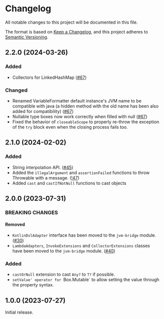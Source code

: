 # Changelog

All notable changes to this project will be documented in this file.

The format is based on [Keep a Changelog](https://keepachangelog.com/en/1.1.0/), and this project adheres to
[Semantic Versioning](https://semver.org/spec/v2.0.0.html).

## 2.2.0 (2024-03-26)

### Added
 
- Collectors for LinkedHashMap 
([#67](https://github.com/Black-Kamelia/Sprinkler/pull/67/commits/e546a63e410f96c212ba5c0c7c48b5ccd752c04f))

### Changed

- Renamed VariableFormatter default instance's JVM name to be compatible with java (a hidden method with the old name has
been also added for compatibility)
([#67](https://github.com/Black-Kamelia/Sprinkler/pull/67/commits/e546a63e410f96c212ba5c0c7c48b5ccd752c04f))
- Nullable type boxes now work correctly when filled with null
([#67](https://github.com/Black-Kamelia/Sprinkler/pull/67/commits/e546a63e410f96c212ba5c0c7c48b5ccd752c04f))
- Fixed the behavior of `closeableScope` to properly re-throw the exception of the `try` block even when the closing
  process fails too.


## 2.1.0 (2024-02-02)

### Added

- String interpolation API. ([#45](https://github.com/Black-Kamelia/Sprinkler/issues/45))
- Added the `illegalArgument` and `assertionFailed` functions to throw Throwable with a message.
([!47](https://github.com/Black-Kamelia/Sprinkler/pull/47))
- Added `cast` and `castIfNotNull` functions to cast objects

## 2.0.0 (2023-07-31)

### BREAKING CHANGES

#### Removed

- `KotlinDslAdapter` interface has been moved to the `jvm-bridge` module.
([#30](https://github.com/Black-Kamelia/Sprinkler/issues/30))
- `LambdaAdapters`, `InvokeExtensions` and `CollectorExtensions` classes have been moved to the `jvm-bridge` module.
([#40](https://github.com/Black-Kamelia/Sprinkler/issues/40))

### Added

- `castOrNull` extension to cast `Any?` to `T?` if possible.
- `setValue' operator for `Box.Mutable` to allow setting the value through the property syntax.

## 1.0.0 (2023-07-27)

Initial release.
